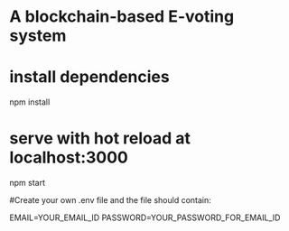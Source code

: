 # A blockchain-based E-voting system


# install dependencies
npm install

# serve with hot reload at localhost:3000
npm start

#Create your own .env file and the file should contain:

EMAIL=YOUR_EMAIL_ID
PASSWORD=YOUR_PASSWORD_FOR_EMAIL_ID
